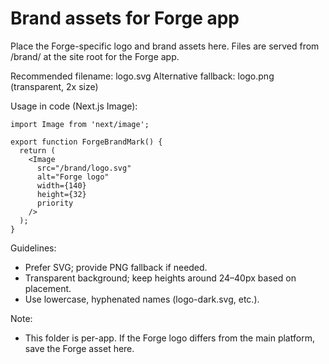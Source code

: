 # Brand assets for Forge app

Place the Forge-specific logo and brand assets here. Files are served from /brand/ at the site root for the Forge app.

Recommended filename: logo.svg
Alternative fallback: logo.png (transparent, 2x size)

Usage in code (Next.js Image):

```tsx
import Image from 'next/image';

export function ForgeBrandMark() {
  return (
    <Image
      src="/brand/logo.svg"
      alt="Forge logo"
      width={140}
      height={32}
      priority
    />
  );
}
```

Guidelines:
- Prefer SVG; provide PNG fallback if needed.
- Transparent background; keep heights around 24–40px based on placement.
- Use lowercase, hyphenated names (logo-dark.svg, etc.).

Note:
- This folder is per-app. If the Forge logo differs from the main platform, save the Forge asset here.

